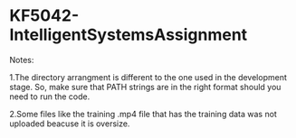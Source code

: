 # KF5042-IntelligentSystemsAssignment

Notes:

  1.The directory arrangment is different to the one used in the development stage. So, make sure that PATH strings are in the right format should you need to run the code.
  
  2.Some files like the training .mp4 file that has the training data was not uploaded beacuse it is oversize.
